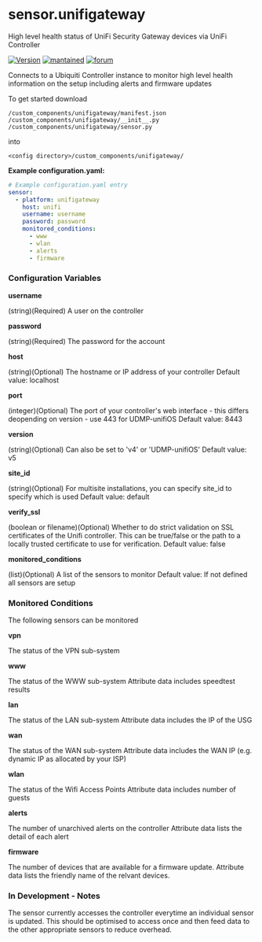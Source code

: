 # sensor.unifigateway
High level health status of UniFi Security Gateway devices via UniFi Controller
  
[![Version](https://img.shields.io/badge/version-0.3.3-green.svg?style=for-the-badge)](#) [![mantained](https://img.shields.io/maintenance/yes/2021.svg?style=for-the-badge)](#) [![forum](https://img.shields.io/badge/forum-visit-orange.svg?style=for-the-badge)](https://community.home-assistant.io/t/unifi-security-gateway/71505)   

Connects to a Ubiquiti Controller instance to monitor high level health information on the setup including alerts and firmware updates

To get started download
```
/custom_components/unifigateway/manifest.json
/custom_components/unifigateway/__init__.py
/custom_components/unifigateway/sensor.py
```
into
```
<config directory>/custom_components/unifigateway/
```

**Example configuration.yaml:**

```yaml
# Example configuration.yaml entry
sensor:
  - platform: unifigateway
    host: unifi
    username: username
    password: password
    monitored_conditions:
      - www
      - wlan
      - alerts
      - firmware
```
### Configuration Variables

**username**

  (string)(Required) A user on the controller
  
**password**

(string)(Required) The password for the account
  
**host**

  (string)(Optional) The hostname or IP address of your controller
  Default value: localhost

**port**

  (integer)(Optional) The port of your controller's web interface - this differs deopending on version - use 443 for UDMP-unifiOS
  Default value: 8443

**version**

  (string)(Optional) Can also  be set to 'v4' or 'UDMP-unifiOS' 
  Default value: v5

**site_id**

  (string)(Optional) For multisite installations, you can specify site_id to specify which is used
  Default value: default

**verify_ssl**

  (boolean or filename)(Optional) Whether to do strict validation on SSL certificates of the Unifi controller. This can be true/false or the path to a locally trusted certificate to use for verification.
  Default value: false

**monitored_conditions**

  (list)(Optional) A list of the sensors to monitor
  Default value: If not defined all sensors are setup
  
### Monitored Conditions

The following sensors can be monitored

**vpn**

  The status of the VPN sub-system
  
**www**

  The status of the WWW sub-system
  Attribute data includes speedtest results
  
**lan**

  The status of the LAN sub-system
  Attribute data includes the IP of the USG
  
**wan**

  The status of the WAN sub-system
  Attribute data includes the WAN IP (e.g. dynamic IP as allocated by your ISP)
  
**wlan**

  The status of the Wifi Access Points
  Attribute data includes number of guests
  
**alerts**

  The number of unarchived alerts on the controller
  Attribute data lists the detail of each alert
  
**firmware**

  The number of devices that are available for a firmware update.
  Attribute data lists the friendly name of the relvant devices.
  
### In Development - Notes

The sensor currently accesses the controller everytime an individual sensor is updated. This should be optimised to access once and then feed data to the other appropriate sensors to reduce overhead.
